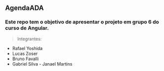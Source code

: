 ## AgendaADA

### Este repo tem o objetivo de apresentar o projeto em grupo 6 do curso de Angular.
> Integrantes:
- Rafael Yoshida 
- Lucas Zoser
- Bruno Favalli 
- Gabriel Silva
- Janael Martins


